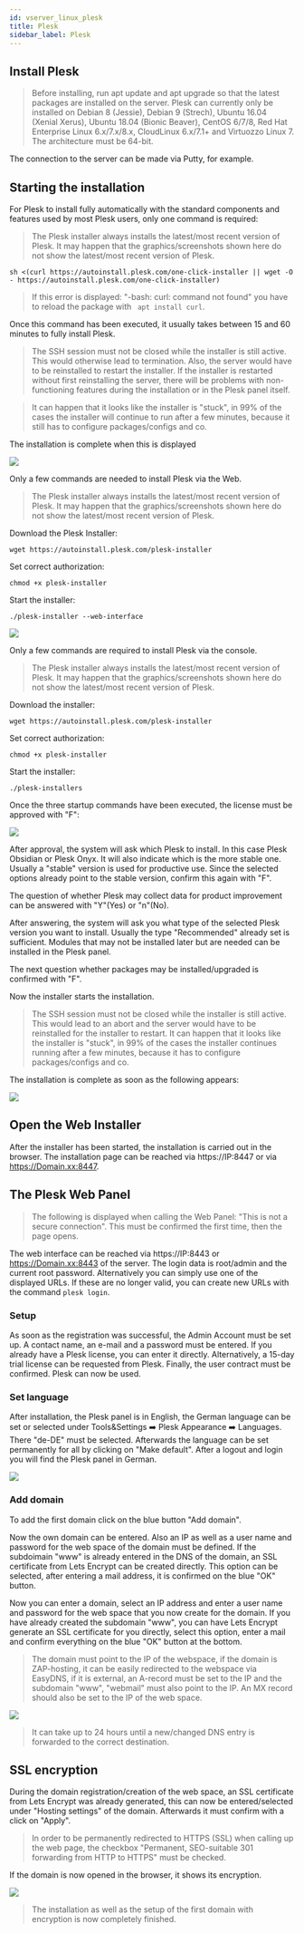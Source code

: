 ```yaml
---
id: vserver_linux_plesk
title: Plesk
sidebar_label: Plesk
---
```


## Install Plesk

> Before installing, run apt update and apt upgrade so that the latest packages are installed on the server. 
Plesk can currently only be installed on Debian 8 (Jessie), Debian 9 (Strech), Ubuntu 16.04 (Xenial Xerus), Ubuntu 18.04 (Bionic Beaver), CentOS 6/7/8, Red Hat Enterprise Linux 6.x/7.x/8.x, CloudLinux 6.x/7.1+ and Virtuozzo Linux 7. The architecture must be 64-bit.

The connection to the server can be made via Putty, for example.


## Starting the installation 

<!--DOCUSAURUS_CODE_TABS-->
<!--One-Click Installation-->

For Plesk to install fully automatically with the standard components and features used by most Plesk users, only one command is required:

>The Plesk installer always installs the latest/most recent version of Plesk. It may happen that the graphics/screenshots shown here do not show the latest/most recent version of Plesk.

```
sh <(curl https://autoinstall.plesk.com/one-click-installer || wget -O - https://autoinstall.plesk.com/one-click-installer)
```

> If this error is displayed: "-bash: curl: command not found" you have to reload the package with `` apt install curl``.

Once this command has been executed, it usually takes between 15 and 60 minutes to fully install Plesk.

> The SSH session must not be closed while the installer is still active. This would otherwise lead to termination. 
Also, the server would have to be reinstalled to restart the installer. 
If the installer is restarted without first reinstalling the server, there will be problems with non-functioning features during the installation or in the Plesk panel itself. 

> It can happen that it looks like the installer is "stuck", in 99% of the cases the installer will continue to run after a few minutes, because it still has to configure packages/configs and co.


The installation is complete when this is displayed

![](https://screensaver01.zap-hosting.com/index.php/s/P4CBEszxPZTA6qn/preview)

<!--Web Installation-->

Only a few commands are needed to install Plesk via the Web. 

> The Plesk installer always installs the latest/most recent version of Plesk. It may happen that the graphics/screenshots shown here do not show the latest/most recent version of Plesk.

Download the Plesk Installer:
```
wget https://autoinstall.plesk.com/plesk-installer
```

Set correct authorization:

```
chmod +x plesk-installer
```

Start the installer:

```
./plesk-installer --web-interface
```

![](https://screensaver01.zap-hosting.com/index.php/s/6gzT95ded8d99RD/preview)

<!--Konsolen Installation-->

Only a few commands are required to install Plesk via the console. 

> The Plesk installer always installs the latest/most recent version of Plesk. It may happen that the graphics/screenshots shown here do not show the latest/most recent version of Plesk.

Download the installer:

```
wget https://autoinstall.plesk.com/plesk-installer
```

Set correct authorization:

```
chmod +x plesk-installer
```

Start the installer:

```
./plesk-installers
```

Once the three startup commands have been executed, the license must be approved with "F": 

![](https://screensaver01.zap-hosting.com/index.php/s/B3fEBqeDkzxf3iQ/preview)

After approval, the system will ask which Plesk to install. In this case Plesk Obsidian or Plesk Onyx. It will also indicate which is the more stable one. Usually a "stable" version is used for productive use. Since the selected options already point to the stable version, confirm this again with "F".

The question of whether Plesk may collect data for product improvement can be answered with "Y"(Yes) or "n"(No). 

[](https://screensaver01.zap-hosting.com/index.php/s/6PEEjG9zTSZTcfJ/preview)

After answering, the system will ask you what type of the selected Plesk version you want to install. Usually the type "Recommended" already set is sufficient. Modules that may not be installed later but are needed can be installed in the Plesk panel. 

[](https://screensaver01.zap-hosting.com/index.php/s/a8Bi982gTtgAcrx/preview)

The next question whether packages may be installed/upgraded is confirmed with "F".

[](https://screensaver01.zap-hosting.com/index.php/s/Sp9DjKBEKkowoo4/preview)

Now the installer starts the installation.

> The SSH session must not be closed while the installer is still active. This would lead to an abort and the server would have to be reinstalled for the installer to restart. 
It can happen that it looks like the installer is "stuck", in 99% of the cases the installer continues running after a few minutes, because it has to configure packages/configs and co.

The installation is complete as soon as the following appears: 

![](https://screensaver01.zap-hosting.com/index.php/s/Fyy72nWq4NbRxmz/preview)

<!--END_DOCUSAURUS_CODE_TABS-->

## Open the Web Installer

After the installer has been started, the installation is carried out in the browser. The installation page can be reached via https://IP:8447 or via https://Domain.xx:8447.

## The Plesk Web Panel 

> The following is displayed when calling the Web Panel: "This is not a secure connection". This must be confirmed the first time, then the page opens. 

The web interface can be reached via https://IP:8443 or https://Domain.xx:8443 of the server. The login data is root/admin and the current root password. Alternatively you can simply use one of the displayed URLs. If these are no longer valid, you can create new URLs with the command ``plesk login``. 

### Setup

As soon as the registration was successful, the Admin Account must be set up. A contact name, an e-mail and a password must be entered. If you already have a Plesk license, you can enter it directly. Alternatively, a 15-day trial license can be requested from Plesk. Finally, the user contract must be confirmed. 
Plesk can now be used. 

### Set language


After installation, the Plesk panel is in English, the German language can be set or selected under Tools&Settings ➡️ Plesk Appearance ➡️ Languages. There "de-DE" must be selected. Afterwards the language can be set permanently for all by clicking on "Make default". 
After a logout and login you will find the Plesk panel in German.

![](https://screensaver01.zap-hosting.com/index.php/s/z428FDYSsQeiHDK/preview)

### Add domain

To add the first domain click on the blue button "Add domain".

[](https://screensaver01.zap-hosting.com/index.php/s/iaeTSKXWCSeN9Kk/preview)

Now the own domain can be entered. Also an IP as well as a user name and password for the web space of the domain must be defined. If the subdoimain "www" is already entered in the DNS of the domain, an SSL certificate from Lets Encrypt can be created directly. This option can be selected, after entering a mail address, it is confirmed on the blue "OK" button.  

[](https://screensaver01.zap-hosting.com/index.php/s/GPdFbozmJBgLEYZ/preview)

Now you can enter a domain, select an IP address and enter a user name and password for the web space that you now create for the domain. If you have already created the subdomain "www", you can have Lets Encrypt generate an SSL certificate for you directly, select this option, enter a mail and confirm everything on the blue "OK" button at the bottom. 

> The domain must point to the IP of the webspace, if the domain is ZAP-hosting, it can be easily redirected to the webspace via EasyDNS, if it is external, an A-record must be set to the IP and the subdomain "www", "webmail" must also point to the IP. An MX record should also be set to the IP of the web space. 

![](https://screensaver01.zap-hosting.com/index.php/s/PeYANEka7rysPdN/preview)

> It can take up to 24 hours until a new/changed DNS entry is forwarded to the correct destination. 

## SSL encryption

During the domain registration/creation of the web space, an SSL certificate from Lets Encrypt was already generated, this can now be entered/selected under "Hosting settings" of the domain. Afterwards it must confirm with a click on "Apply".

> In order to be permanently redirected to HTTPS (SSL) when calling up the web page, the checkbox "Permanent, SEO-suitable 301 forwarding from HTTP to HTTPS" must be checked. 

[](https://screensaver01.zap-hosting.com/index.php/s/cPQxT5qFAkfy6Gb/preview)

If the domain is now opened in the browser, it shows its encryption.

![](https://screensaver01.zap-hosting.com/index.php/s/Nb3jawSSknSQajg/preview)

> The installation as well as the setup of the first domain with encryption is now completely finished. 
